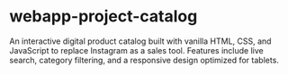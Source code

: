 # webapp-project-catalog
An interactive digital product catalog built with vanilla HTML, CSS, and JavaScript to replace Instagram as a sales tool. Features include live search, category filtering, and a responsive design optimized for tablets.
